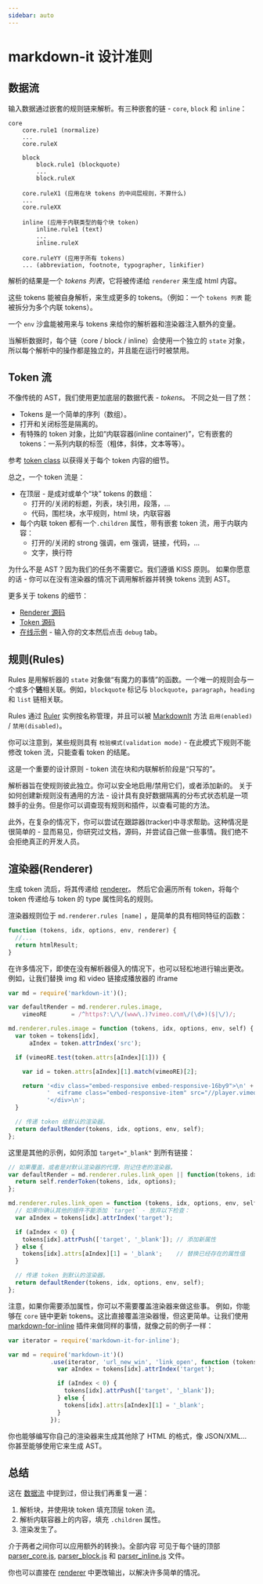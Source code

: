 ```yaml
---
sidebar: auto
---
```

# markdown-it 设计准则

## 数据流

输入数据通过嵌套的规则链来解析。有三种嵌套的链 -
`core`, `block` 和 `inline`：

```
core
    core.rule1 (normalize)
    ...
    core.ruleX

    block
        block.rule1 (blockquote)
        ...
        block.ruleX

    core.ruleX1 (应用在块 tokens 的中间层规则，不算什么)
    ...
    core.ruleXX

    inline (应用于内联类型的每个块 token)
        inline.rule1 (text)
        ...
        inline.ruleX

    core.ruleYY (应用于所有 tokens)
    ... (abbreviation, footnote, typographer, linkifier)

```

解析的结果是一个 *tokens 列表*，它将被传递给 `renderer` 来生成 html 内容。

这些 tokens 能被自身解析，来生成更多的 tokens。（例如：一个 `tokens 列表` 能被拆分为多个内联 tokens）。

一个 `env` 沙盒能被用来与 tokens 来给你的解析器和渲染器注入额外的变量。

当解析数据时，每个链（core / block / inline）会使用一个独立的 `state` 对象，所以每个解析中的操作都是独立的，并且能在运行时被禁用。

## Token 流

不像传统的 AST，我们使用更加底层的数据代表 - *tokens*。
不同之处一目了然：

- Tokens 是一个简单的序列（数组）。
- 打开和关闭标签是隔离的。
- 有特殊的 token 对象，比如“内联容器(inline container)”，它有嵌套的 tokens：一系列内联的标签（粗体，斜体，文本等等）。

参考 [token class](https://github.com/markdown-it/markdown-it/blob/master/lib/token.js)
以获得关于每个 token 内容的细节。

总之，一个 token 流是：

- 在顶层 - 是成对或单个“块” tokens 的数组：
  - 打开的/关闭的标题，列表，块引用，段落，...
  - 代码，围栏块，水平规则，html 块，内联容器
- 每个内联 token 都有一个`.children` 属性，带有嵌套 token 流，用于内联内容：
  - 打开的/关闭的 strong 强调，em 强调，链接，代码，...
  - 文字，换行符

为什么不是 AST？因为我们的任务不需要它。我们遵循 KISS 原则。
如果你愿意的话 - 你可以在没有渲染器的情况下调用解析器并转换 tokens 流到 AST。

更多关于 tokens 的细节：

- [Renderer 源码](https://github.com/markdown-it/markdown-it/blob/master/lib/renderer.js)
- [Token 源码](https://github.com/markdown-it/markdown-it/blob/master/lib/token.js)
- [在线示例](https://markdown-it.github.io/) - 输入你的文本然后点击 `debug` tab。


## 规则(Rules)

Rules 是用解析器的 `state` 对象做“有魔力的事情”的函数。一个唯一的规则会与一个或多个**链**相关联。例如，`blockquote` 标记与 `blockquote`，`paragraph`，`heading` 和 `list` 链相关联。

Rules 通过 [Ruler](./api/Ruler.html) 实例按名称管理，并且可以被 [MarkdownIt](./MarkdownIt.html) 方法 `启用(enabled)` / `禁用(disabled)`。

你可以注意到，某些规则具有 `校验模式(validation mode)` - 在此模式下规则不能修改 token 流，只能查看 token 的结尾。

这是一个重要的设计原则 - token 流在块和内联解析阶段是“只写的”。

解析器旨在使规则彼此独立。你可以安全地启用/禁用它们，或者添加新的。
关于如何创建新规则没有通用的方法 - 设计具有良好数据隔离的分布式状态机是一项棘手的业务。但是你可以调查现有规则和插件，以查看可能的方法。

此外，在复杂的情况下，你可以尝试在跟踪器(tracker)中寻求帮助。这种情况是很简单的 - 显而易见，你研究过文档，源码，并尝试自己做一些事情。我们绝不会拒绝真正的开发人员。


## 渲染器(Renderer)

生成 token 流后，将其传递给 [renderer](https://github.com/markdown-it/markdown-it/blob/master/lib/renderer.js)。
然后它会遍历所有 token，将每个 token 传递给与 token 的 type 属性同名的规则。

渲染器规则位于 `md.renderer.rules [name]` ，是简单的具有相同特征的函数：

```js
function (tokens, idx, options, env, renderer) {
  //...
  return htmlResult;
}
```

在许多情况下，即使在没有解析器侵入的情况下，也可以轻松地进行输出更改。
例如，让我们替换 img 和 video 链接成播放器的 iframe

```js
var md = require('markdown-it')();

var defaultRender = md.renderer.rules.image,
    vimeoRE       = /^https?:\/\/(www\.)?vimeo.com\/(\d+)($|\/)/;

md.renderer.rules.image = function (tokens, idx, options, env, self) {
  var token = tokens[idx],
      aIndex = token.attrIndex('src');

  if (vimeoRE.test(token.attrs[aIndex][1])) {

    var id = token.attrs[aIndex][1].match(vimeoRE)[2];

    return '<div class="embed-responsive embed-responsive-16by9">\n' +
           '  <iframe class="embed-responsive-item" src="//player.vimeo.com/video/' + id + '"></iframe>\n' +
           '</div>\n';
  }

  // 传递 token 给默认的渲染器。
  return defaultRender(tokens, idx, options, env, self);
};
```

这里是其他的示例，如何添加 `target="_blank"` 到所有链接：

```js
// 如果覆盖，或者是对默认渲染器的代理，则记住老的渲染器。
var defaultRender = md.renderer.rules.link_open || function(tokens, idx, options, env, self) {
  return self.renderToken(tokens, idx, options);
};

md.renderer.rules.link_open = function (tokens, idx, options, env, self) {
  // 如果你确认其他的插件不能添加 `target` - 放弃以下检查：
  var aIndex = tokens[idx].attrIndex('target');

  if (aIndex < 0) {
    tokens[idx].attrPush(['target', '_blank']); // 添加新属性
  } else {
    tokens[idx].attrs[aIndex][1] = '_blank';    // 替换已经存在的属性值
  }

  // 传递 token 到默认的渲染器。
  return defaultRender(tokens, idx, options, env, self);
};
```

注意，如果你需要添加属性，你可以不需要覆盖渲染器来做这些事。
例如，你能够在 `core` 链中更新 tokens。这比直接覆盖渲染器慢，但这更简单。让我们使用 [markdown-for-inline](https://github.com/markdown-it/markdown-it-for-inline) 插件来做同样的事情，就像之前的例子一样： 

```js
var iterator = require('markdown-it-for-inline');

var md = require('markdown-it')()
            .use(iterator, 'url_new_win', 'link_open', function (tokens, idx) {
              var aIndex = tokens[idx].attrIndex('target');

              if (aIndex < 0) {
                tokens[idx].attrPush(['target', '_blank']);
              } else {
                tokens[idx].attrs[aIndex][1] = '_blank';
              }
            });
```


你也能够编写你自己的渲染器来生成其他除了 HTML 的格式，像 JSON/XML... 你甚至能够使用它来生成 AST。

## 总结

这在 [数据流](#数据流) 中提到过，但让我们再重复一遍：

1. 解析块，并使用块 token 填充顶层 token 流。
2. 解析内联容器上的内容，填充 `.children` 属性。
3. 渲染发生了。

介于两者之间你可以应用额外的转换:)。全部内容
可见于每个链的顶部
[parser_core.js](https://github.com/markdown-it/markdown-it/blob/master/lib/parser_core.js),
[parser_block.js](https://github.com/markdown-it/markdown-it/blob/master/lib/parser_block.js) 和
[parser_inline.js](https://github.com/markdown-it/markdown-it/blob/master/lib/parser_inline.js)
文件。

你也可以直接在 [renderer](https://github.com/markdown-it/markdown-it/blob/master/lib/renderer.js) 中更改输出，以解决许多简单的情况。